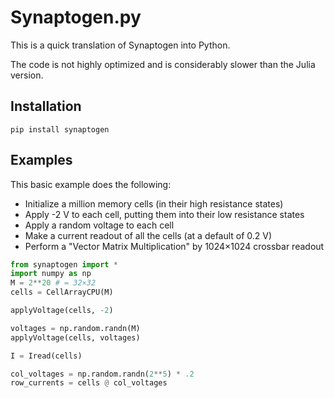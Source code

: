 # Synaptogen.py

This is a quick translation of Synaptogen into Python.

The code is not highly optimized and is considerably slower than the Julia version.

## Installation

```
pip install synaptogen
```

## Examples

This basic example does the following:
- Initialize a million memory cells (in their high resistance states)
- Apply -2 V to each cell, putting them into their low resistance states
- Apply a random voltage to each cell
- Make a current readout of all the cells (at a default of 0.2 V)
- Perform a "Vector Matrix Multiplication" by 1024×1024 crossbar readout


```python
from synaptogen import *
import numpy as np
M = 2**20 # = 32×32
cells = CellArrayCPU(M)

applyVoltage(cells, -2)

voltages = np.random.randn(M)
applyVoltage(cells, voltages)

I = Iread(cells)

col_voltages = np.random.randn(2**5) * .2
row_currents = cells @ col_voltages
```
